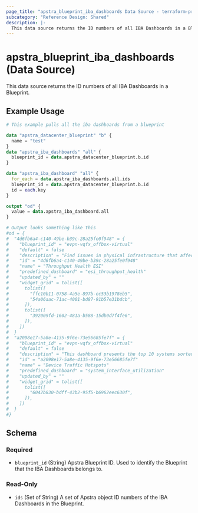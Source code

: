 ```yaml
---
page_title: "apstra_blueprint_iba_dashboards Data Source - terraform-provider-apstra"
subcategory: "Reference Design: Shared"
description: |-
  This data source returns the ID numbers of all IBA Dashboards in a Blueprint.
---
```


# apstra_blueprint_iba_dashboards (Data Source)

This data source returns the ID numbers of all IBA Dashboards in a Blueprint.


## Example Usage

```terraform
# This example pulls all the iba dashboards from a blueprint

data "apstra_datacenter_blueprint" "b" {
  name = "test"
}
data "apstra_iba_dashboards" "all" {
  blueprint_id = data.apstra_datacenter_blueprint.b.id
}

data "apstra_iba_dashboard" "all" {
  for_each = data.apstra_iba_dashboards.all.ids
  blueprint_id = data.apstra_datacenter_blueprint.b.id
  id = each.key
}

output "od" {
  value = data.apstra_iba_dashboard.all
}

# Output looks something like this
#od = {
#  "4d6fb6a4-c140-49be-b39c-28a25fe0f948" = {
#    "blueprint_id" = "evpn-vqfx_offbox-virtual"
#    "default" = false
#    "description" = "Find issues in physical infrastructure that affect the available throughput caused by issues such as imbalanced traffic over a group of L3 (ECMP) or L2 (LAG) links."
#    "id" = "4d6fb6a4-c140-49be-b39c-28a25fe0f948"
#    "name" = "Throughput Health ESI"
#    "predefined_dashboard" = "esi_throughput_health"
#    "updated_by" = ""
#    "widget_grid" = tolist([
#      tolist([
#        "ffc10b11-0758-4a5e-897b-ec53b1978eb5",
#        "54a06aac-71ac-4001-bd87-91b57e31bdcb",
#      ]),
#      tolist([
#        "392009fd-1602-481a-b588-15db0d7f4fe6",
#      ]),
#    ])
#  }
#  "a2098e17-5a8e-4135-9f6e-73e56685fe7f" = {
#    "blueprint_id" = "evpn-vqfx_offbox-virtual"
#    "default" = false
#    "description" = "This dashboard presents the top 10 systems sorted by their aggregate interface utilization."
#    "id" = "a2098e17-5a8e-4135-9f6e-73e56685fe7f"
#    "name" = "Device Traffic Hotspots"
#    "predefined_dashboard" = "system_interface_utilization"
#    "updated_by" = ""
#    "widget_grid" = tolist([
#      tolist([
#        "6042b830-bdff-43b2-95f5-b6962eec630f",
#      ]),
#    ])
#  }
#}
```

<!-- schema generated by tfplugindocs -->
## Schema

### Required

- `blueprint_id` (String) Apstra Blueprint ID. Used to identify the Blueprint that the IBA Dashboards belongs to.

### Read-Only

- `ids` (Set of String) A set of Apstra object ID numbers of the IBA Dashboards in the Blueprint.
